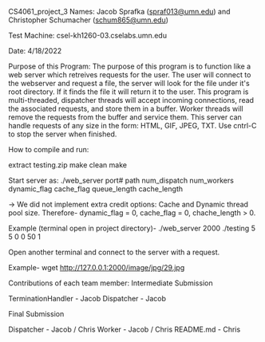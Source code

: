 CS4061_project_3
Names:
Jacob Sprafka (spraf013@umn.edu) and Christopher Schumacher (schum865@umn.edu)

Test Machine:
csel-kh1260-03.cselabs.umn.edu

Date:
4/18/2022

Purpose of this Program:
The purpose of this program is to function like a web server which retreives requests for the user. The user will connect to the webserver and request a file, the server will look for the file under it's root directory. If it finds the file it will return it to the user. This program is multi-threaded, dispatcher threads will accept incoming connections, read the associated requests, and store them in a buffer. Worker threads will remove the requests from the buffer and service them. This server can handle requests of any size in the form: HTML, GIF, JPEG, TXT. Use cntrl-C to stop the server when finished.

How to compile and run:

extract testing.zip
make clean
make

Start server as: ./web_server port# path num_dispatch num_workers dynamic_flag cache_flag queue_length cache_length

-> We did not implement extra credit options: Cache and Dynamic thread pool size. Therefore- dynamic_flag = 0, cache_flag = 0, chache_length > 0.

Example (terminal open in project directory)- ./web_server 2000 ./testing 5 5 0 0 50 1

Open another terminal and connect to the server with a request.

Example- wget http://127.0.0.1:2000/image/jpg/29.jpg

Contributions of each team member:
Intermediate Submission

TerminationHandler - Jacob
Dispatcher - Jacob

Final Submission

Dispatcher - Jacob / Chris 
Worker - Jacob / Chris
README.md - Chris
